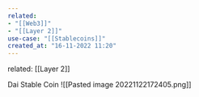 ```yaml
---
related:
- "[[Web3]]"
- "[[Layer 2]]"
use-case: "[[Stablecoins]]"
created_at: "16-11-2022 11:20"
---
```


related: [[Layer 2]]

Dai Stable Coin
![[Pasted image 20221122172405.png]]